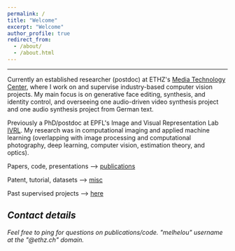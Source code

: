```yaml
---
permalink: /
title: "Welcome"
excerpt: "Welcome"
author_profile: true
redirect_from: 
  - /about/
  - /about.html
---
```


<!---
*:hourglass_flowing_sand: ~Last update: Feb 2022~ :hourglass_flowing_sand:*
-->

---
Currently an established researcher (postdoc) at ETHZ's [Media Technology Center](https://mtc.ethz.ch/), where I work on and supervise industry-based computer vision projects. My main focus is on generative face editing, synthesis, and identity control, and overseeing one audio-driven video synthesis project and one audio synthesis project from German text. 

Previously a PhD/postdoc at EPFL's Image and Visual Representation Lab [IVRL](https://ivrl.epfl.ch/). My research was in computational imaging and applied machine learning (overlapping with image processing and computational photography, deep learning, computer vision, estimation theory, and optics).

Papers, code, presentations --> [publications](https://majedelhelou.github.io/publications/)

Patent, tutorial, datasets --> [misc](https://majedelhelou.github.io/misc/)

Past supervised projects --> [here](https://majedelhelou.github.io/teaching/project_supervision)


*Contact details*
---
*Feel free to ping for questions on publications/code. "melhelou" username at the "@ethz.ch" domain.*
